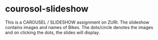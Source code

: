 # courosol-slideshow
This is a CAROUSEL / SLIDESHOW assignment on ZURI. The slideshow contains images and names of Bikes.
The dots/circle denotes the images and on clicking the dots, the slides will display.
